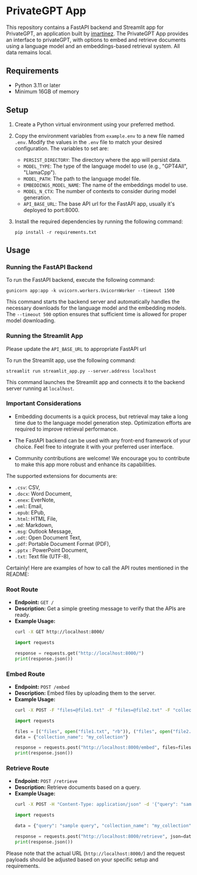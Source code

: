 # PrivateGPT App

This repository contains a FastAPI backend and Streamlit app for PrivateGPT, an application built by [imartinez](https://github.com/imartinez). The PrivateGPT App provides an interface to privateGPT, with options to embed and retrieve documents using a language model and an embeddings-based retrieval system. All data remains local. 

## Requirements

- Python 3.11 or later
- Minimum 16GB of memory

## Setup

1. Create a Python virtual environment using your preferred method.

2. Copy the environment variables from `example.env` to a new file named `.env`. Modify the values in the `.env` file to match your desired configuration. The variables to set are:
   - `PERSIST_DIRECTORY`: The directory where the app will persist data.
   - `MODEL_TYPE`: The type of the language model to use (e.g., "GPT4All", "LlamaCpp").
   - `MODEL_PATH`: The path to the language model file.
   - `EMBEDDINGS_MODEL_NAME`: The name of the embeddings model to use.
   - `MODEL_N_CTX`: The number of contexts to consider during model generation.
   - `API_BASE_URL`: The base API url for the FastAPI app, usually it's deployed to port:8000.


3. Install the required dependencies by running the following command:
   ```
   pip install -r requirements.txt
   ```

## Usage

### Running the FastAPI Backend

To run the FastAPI backend, execute the following command:
```
gunicorn app:app -k uvicorn.workers.UvicornWorker --timeout 1500
```
This command starts the backend server and automatically handles the necessary downloads for the language model and the embedding models. The `--timeout 500` option ensures that sufficient time is allowed for proper model downloading.

### Running the Streamlit App

Please update the `API_BASE_URL` to appropriate FastAPI url 

To run the Streamlit app, use the following command:
```
streamlit run streamlit_app.py --server.address localhost
```
This command launches the Streamlit app and connects it to the backend server running at `localhost`.

### Important Considerations

- Embedding documents is a quick process, but retrieval may take a long time due to the language model generation step. Optimization efforts are required to improve retrieval performance.

- The FastAPI backend can be used with any front-end framework of your choice. Feel free to integrate it with your preferred user interface.

- Community contributions are welcome! We encourage you to contribute to make this app more robust and enhance its capabilities.

The supported extensions for documents are:

   - `.csv`: CSV,
   - `.docx`: Word Document,
   - `.enex`: EverNote,
   - `.eml`: Email,
   - `.epub`: EPub,
   - `.html`: HTML File,
   - `.md`: Markdown,
   - `.msg`: Outlook Message,
   - `.odt`: Open Document Text,
   - `.pdf`: Portable Document Format (PDF),
   - `.pptx` : PowerPoint Document,
   - `.txt`: Text file (UTF-8),

Certainly! Here are examples of how to call the API routes mentioned in the README:

### Root Route
- **Endpoint:** `GET /`
- **Description:** Get a simple greeting message to verify that the APIs are ready.
- **Example Usage:**
   ```bash
   curl -X GET http://localhost:8000/
   ```
   ```python
   import requests
   
   response = requests.get("http://localhost:8000/")
   print(response.json())
   ```

### Embed Route
- **Endpoint:** `POST /embed`
- **Description:** Embed files by uploading them to the server.
- **Example Usage:**
   ```bash
   curl -X POST -F "files=@file1.txt" -F "files=@file2.txt" -F "collection_name=my_collection" http://localhost:8000/embed
   ```
   ```python
   import requests
   
   files = [("files", open("file1.txt", "rb")), ("files", open("file2.txt", "rb"))]
   data = {"collection_name": "my_collection"}
   
   response = requests.post("http://localhost:8000/embed", files=files, data=data)
   print(response.json())
   ```

### Retrieve Route
- **Endpoint:** `POST /retrieve`
- **Description:** Retrieve documents based on a query.
- **Example Usage:**
   ```bash
   curl -X POST -H "Content-Type: application/json" -d '{"query": "sample query", "collection_name": "my_collection"}' http://localhost:8000/retrieve
   ```
   ```python
   import requests
   
   data = {"query": "sample query", "collection_name": "my_collection"}
   
   response = requests.post("http://localhost:8000/retrieve", json=data)
   print(response.json())
   ```

Please note that the actual URL (`http://localhost:8000/`) and the request payloads should be adjusted based on your specific setup and requirements.